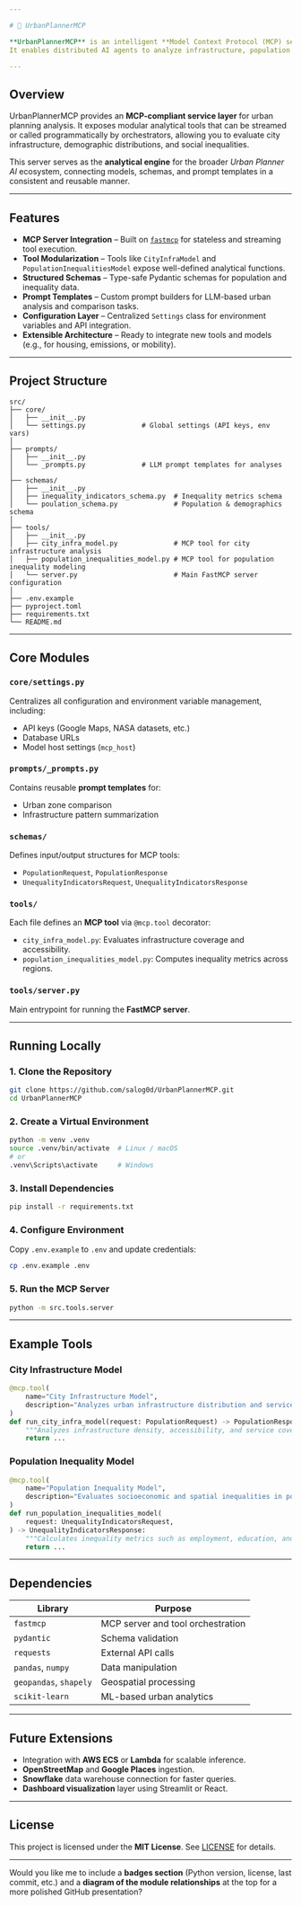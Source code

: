 ```yaml
---

# 🌆 UrbanPlannerMCP

**UrbanPlannerMCP** is an intelligent **Model Context Protocol (MCP) server** that powers urban analytics by integrating **governmental** and **NASA datasets**.
It enables distributed AI agents to analyze infrastructure, population inequality, and demographic indicators through FastMCP tools and standardized schema definitions.

---
```


##  Overview

UrbanPlannerMCP provides an **MCP-compliant service layer** for urban planning analysis.
It exposes modular analytical tools that can be streamed or called programmatically by orchestrators, allowing you to evaluate city infrastructure, demographic distributions, and social inequalities.

This server serves as the **analytical engine** for the broader *Urban Planner AI* ecosystem, connecting models, schemas, and prompt templates in a consistent and reusable manner.

---

##  Features

* **MCP Server Integration** – Built on [`fastmcp`](https://github.com/modelcontextprotocol/fastmcp) for stateless and streaming tool execution.
* **Tool Modularization** – Tools like `CityInfraModel` and `PopulationInequalitiesModel` expose well-defined analytical functions.
* **Structured Schemas** – Type-safe Pydantic schemas for population and inequality data.
* **Prompt Templates** – Custom prompt builders for LLM-based urban analysis and comparison tasks.
* **Configuration Layer** – Centralized `Settings` class for environment variables and API integration.
* **Extensible Architecture** – Ready to integrate new tools and models (e.g., for housing, emissions, or mobility).

---

##  Project Structure

```
src/
├── core/
│   ├── __init__.py
│   └── settings.py              # Global settings (API keys, env vars)
│
├── prompts/
│   ├── __init__.py
│   └── _prompts.py              # LLM prompt templates for analyses
│
├── schemas/
│   ├── __init__.py
│   ├── inequality_indicators_schema.py  # Inequality metrics schema
│   └── poulation_schema.py              # Population & demographics schema
│
├── tools/
│   ├── __init__.py
│   ├── city_infra_model.py              # MCP tool for city infrastructure analysis
│   ├── population_inequalities_model.py # MCP tool for population inequality modeling
│   └── server.py                        # Main FastMCP server configuration
│
├── .env.example
├── pyproject.toml
├── requirements.txt
└── README.md
```

---

##  Core Modules

### `core/settings.py`

Centralizes all configuration and environment variable management, including:

* API keys (Google Maps, NASA datasets, etc.)
* Database URLs
* Model host settings (`mcp_host`)

### `prompts/_prompts.py`

Contains reusable **prompt templates** for:

* Urban zone comparison
* Infrastructure pattern summarization

### `schemas/`

Defines input/output structures for MCP tools:

* `PopulationRequest`, `PopulationResponse`
* `UnequalityIndicatorsRequest`, `UnequalityIndicatorsResponse`

### `tools/`

Each file defines an **MCP tool** via `@mcp.tool` decorator:

* `city_infra_model.py`: Evaluates infrastructure coverage and accessibility.
* `population_inequalities_model.py`: Computes inequality metrics across regions.

### `tools/server.py`

Main entrypoint for running the **FastMCP server**.

---

##  Running Locally

### 1. Clone the Repository

```bash
git clone https://github.com/salog0d/UrbanPlannerMCP.git
cd UrbanPlannerMCP
```

### 2. Create a Virtual Environment

```bash
python -m venv .venv
source .venv/bin/activate  # Linux / macOS
# or
.venv\Scripts\activate     # Windows
```

### 3. Install Dependencies

```bash
pip install -r requirements.txt
```

### 4. Configure Environment

Copy `.env.example` to `.env` and update credentials:

```bash
cp .env.example .env
```

### 5. Run the MCP Server

```bash
python -m src.tools.server
```

---

##  Example Tools

### City Infrastructure Model

```python
@mcp.tool(
    name="City Infrastructure Model",
    description="Analyzes urban infrastructure distribution and service availability using demographic and spatial indicators.",
)
def run_city_infra_model(request: PopulationRequest) -> PopulationResponse:
    """Analyzes infrastructure density, accessibility, and service coverage across city zones."""
    return ...
```

### Population Inequality Model

```python
@mcp.tool(
    name="Population Inequality Model",
    description="Evaluates socioeconomic and spatial inequalities in population data using government and NASA datasets.",
)
def run_population_inequalities_model(
    request: UnequalityIndicatorsRequest,
) -> UnequalityIndicatorsResponse:
    """Calculates inequality metrics such as employment, education, and health access disparities."""
    return ...
```

---

##  Dependencies

| Library                | Purpose                           |
| ---------------------- | --------------------------------- |
| `fastmcp`              | MCP server and tool orchestration |
| `pydantic`             | Schema validation                 |
| `requests`             | External API calls                |
| `pandas`, `numpy`      | Data manipulation                 |
| `geopandas`, `shapely` | Geospatial processing             |
| `scikit-learn`         | ML-based urban analytics          |

---

##  Future Extensions

* Integration with **AWS ECS** or **Lambda** for scalable inference.
* **OpenStreetMap** and **Google Places** ingestion.
* **Snowflake** data warehouse connection for faster queries.
* **Dashboard visualization** layer using Streamlit or React.

---

##  License

This project is licensed under the **MIT License**.
See [LICENSE](LICENSE) for details.

---

Would you like me to include a **badges section** (Python version, license, last commit, etc.) and a **diagram of the module relationships** at the top for a more polished GitHub presentation?
